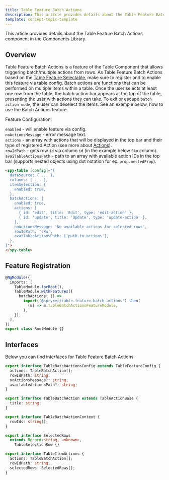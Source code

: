 ```yaml
---
title: Table Feature Batch Actions
description: This article provides details about the Table Feature Batch Actions component in the Components Library.
template: concept-topic-template
---
```


This article provides details about the Table Feature Batch Actions component in the Components Library.

## Overview

Table Feature Batch Actions is a feature of the Table Component that allows triggering batch/multiple actions from rows.
As Table Feature Batch Actions based on the [Table Feature Selectable](/docs/marketplace/dev/front-end/table-design/table-features/table-feature-selectable.html), 
make sure to register and to enable this feature via table config.
Batch actions are functions that can be performed on multiple items within a table. 
Once the user selects at least one row from the table, the batch action bar appears at the top of the table, 
presenting the user with actions they can take. 
To exit or escape `batch action mode`, the user can deselect the items.
See an example below, how to use the Batch Actions feature.

Feature Configuration:

`enabled` - will enable feature via config.  
`noActionsMessage` - error message text.  
`actions` - an array with actions that will be displayed in the top bar and their type of 
registered Action (see more about [Actions](/docs/marketplace/dev/front-end/ui-components-library/actions/)).   
`rowIdPath` - gets row `id` via column `id` (in the example below `Sku` column).  
`availableActionsPath` - path to an array with available action IDs in the top bar (supports nested 
objects using dot notation for ex. `prop.nestedProp`).   

```html
<spy-table [config]="{
  dataSource: { ... },
  columns: [ ... ],
  itemSelection: {
    enabled: true,
  },
  batchActions: {
    enabled: true,
    actions: [
      { id: 'edit', title: 'Edit', type: 'edit-action' },
      { id: 'update', title: 'Update', type: 'update-action' },
    ],
    noActionsMessage: 'No available actions for selected rows',
    rowIdPath: 'sku',
    availableActionsPath: ['path.to.actions'],
  },                                                                                           
}">
</spy-table>
```

## Feature Registration

```ts
@NgModule({
  imports: [
    TableModule.forRoot(),
    TableModule.withFeatures({
      batchActions: () =>
        import('@spryker/table.feature.batch-actions').then(
          (m) => m.TableBatchActionsFeatureModule,
        ),    
    }),
  ],
})
export class RootModule {}
```

## Interfaces

Below you can find interfaces for Table Feature Batch Actions.

```ts
export interface TableBatchActionsConfig extends TableFeatureConfig {
  actions: TableBatchAction[];
  rowIdPath: string;
  noActionsMessage?: string;
  availableActionsPath?: string;
}

export interface TableBatchAction extends TableActionBase {
  title: string;
}

export interface TableBatchActionContext {
  rowIds: string[];
}

export interface SelectedRows
  extends Record<string, unknown>,
    TableSelectionRow {}

export interface TableItemActions {
  actions: TableBatchAction[];
  rowIdPath: string;
  selectedRows: SelectedRows[];
}
```
